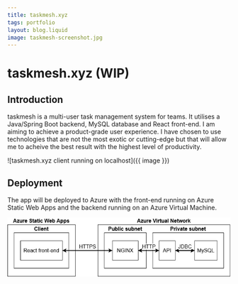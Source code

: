 ```yaml
---
title: taskmesh.xyz
tags: portfolio
layout: blog.liquid
image: taskmesh-screenshot.jpg 
---
```

# taskmesh.xyz (WIP)
## Introduction
taskmesh is a multi-user task management system for teams. It utilises a Java/Spring Boot backend, MySQL database and React front-end. I am aiming
to achieve a product-grade user experience. I have chosen to use technologies that are not the most exotic or cutting-edge but that will allow me
to acheive the best result with the highest level of productivity. 

![taskmesh.xyz client running on localhost]({{ image }})

## Deployment
The app will be deployed to Azure with the front-end running on Azure Static Web Apps
and the backend running on an Azure Virtual Machine.

![taskmesh cloud deployment diagram](taskmesh-azure.jpg)